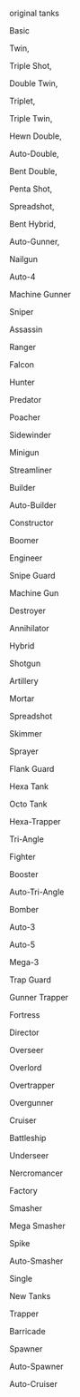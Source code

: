 original tanks

Basic

Twin,

Triple Shot,

Double Twin,

Triplet,

Triple Twin,

Hewn Double,

Auto-Double,

Bent Double,

Penta Shot,

Spreadshot,

Bent Hybrid,

Auto-Gunner,

Nailgun

Auto-4

Machine Gunner

Sniper

Assassin

Ranger

Falcon

Hunter

Predator

Poacher

Sidewinder

Minigun

Streamliner

Builder

Auto-Builder

Constructor

Boomer

Engineer

Snipe Guard

Machine Gun

Destroyer

Annihilator

Hybrid

Shotgun

Artillery

Mortar

Spreadshot

Skimmer

Sprayer

Flank Guard

Hexa Tank

Octo Tank

Hexa-Trapper

Tri-Angle

Fighter

Booster

Auto-Tri-Angle

Bomber

Auto-3

Auto-5

Mega-3

Trap Guard

Gunner Trapper

Fortress

Director

Overseer

Overlord

Overtrapper

Overgunner

Cruiser

Battleship

Underseer

Nercromancer

Factory

Smasher

Mega Smasher

Spike

Auto-Smasher

Single



New Tanks

Trapper

Barricade

Spawner

Auto-Spawner

Auto-Cruiser